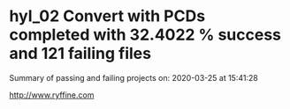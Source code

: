 # hyl_02 Convert with PCDs completed with 32.4022 % success and 121 failing files

Summary of passing and failing projects on: 2020-03-25 at 15:41:28

http://www.ryffine.com
